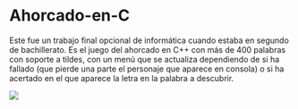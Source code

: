 # Ahorcado-en-C

Este fue un trabajo final opcional de informática cuando estaba en segundo de bachillerato. Es el juego del ahorcado en C++ con más de 400 palabras con soporte a tildes, con un menú que se actualiza dependiendo de si ha fallado (que pierde una parte el personaje que aparece en consola) o si ha acertado en el que aparece la letra en la palabra a descubrir.

<img src="https://i.gyazo.com/8693add7719c33bfa9c570d99064ed6d.gif">
